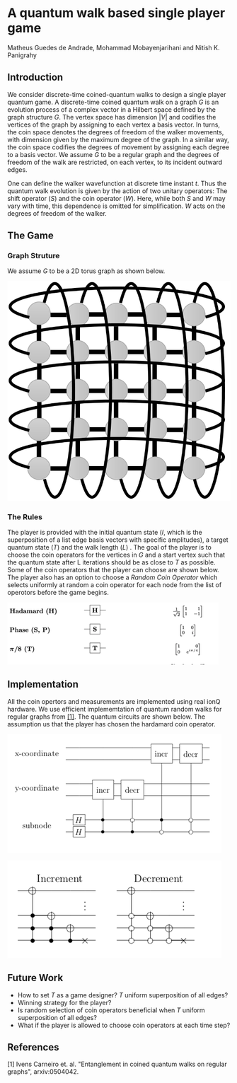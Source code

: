 # A quantum walk based single player game
Matheus Guedes de Andrade, Mohammad Mobayenjarihani and Nitish K. Panigrahy
## Introduction
We consider discrete-time coined-quantum walks to design a single player quantum game. A discrete-time coined quantum walk on a graph *G* is an evolution process of a complex vector in a Hilbert space defined by the graph structure *G*. The vertex space has dimension $|V|$ and codifies the vertices of the graph by assigning to each vertex a basis vector. In turns, the coin space denotes the degrees of freedom of the walker movements, with dimension given by the maximum degree of the graph. In a similar way, the coin space codifies the degrees of movement by assigning each degree to a basis vector. We assume *G* to be a regular graph and the degrees of freedom of the walk are restricted, on each vertex, to its incident outward edges. 

One can define the walker wavefunction at discrete time instant *t*. Thus the quantum walk evolution is given by the action of two unitary operators: The shift operator (*S*) and the coin operator (*W*). Here, while both *S* and *W* may vary with time, this dependence is omitted for simplification. *W* acts on the degrees of freedom of the walker.

## The Game
### Graph Struture
We assume *G* to be a 2D torus graph as shown below.

![Grid](https://github.com/iQuHACK/2021_EntanglementX/blob/main/Torus_graph.png)

### The Rules
The player is provided with the initial quantum state (*I*, which is the superposition of a list edge basis vectors with specific amplitudes), a target quantum state (*T*) and the walk length (*L*) . The goal of the player is to choose the coin operators for the vertices in *G* and a start vertex such that the quantum state after L iterations should be as close to *T* as possible. Some of the coin operators that the player can choose are shown below. The player also has an option to choose a *Random Coin Operator* which selects uniformly at random a coin operator for each node from the list of operotors before the game begins.

![Gates](https://github.com/iQuHACK/2021_EntanglementX/blob/main/gates.png)

## Implementation
All the coin opertors and measurements are implemented using real ionQ hardware. We use efficient implememtation of quantum random walks for regular graphs from [[1]](https://arxiv.org/pdf/quant-ph/0504042.pdf). The quantum circuits are shown below. The assumption us that the player has chosen the hardamard coin operator.

![2D Circuit](https://github.com/iQuHACK/2021_EntanglementX/blob/main/2D_circuit.png)

![Inc Dec](https://github.com/iQuHACK/2021_EntanglementX/blob/main/inc_dec_circuit.png)


## Future Work
- How to set *T* as a game designer? *T* uniform superposition of all edges?
- Winning strategy for the player? 
- Is random selection of coin operators beneficial when *T* uniform superposition of all edges?
- What if the player is allowed to choose coin operators at each time step?

## References
[1] Ivens Carneiro et. al. "Entanglement in coined quantum walks on regular graphs", arxiv:0504042.
